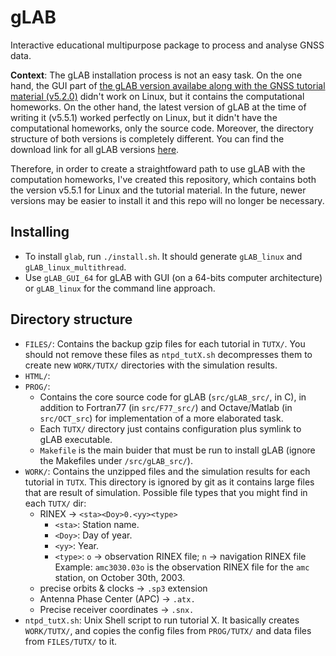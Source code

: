 # gLAB

Interactive educational multipurpose package to process and analyse GNSS data. 

**Context**: The gLAB installation process is not an easy task. On the one hand, the GUI part of [the gLAB version availabe along with the GNSS tutorial material (v5.2.0)][1] didn't work on Linux, but it contains the computational homeworks. On the other hand, the latest version of gLAB at the time of writing it (v5.5.1) worked perfectly on Linux, but it didn't have the computational homeworks, only the source code. Moreover, the directory structure of both versions is completely different. You can find the download link for all gLAB versions [here][6].
  
Therefore, in order to create a straightfoward path to use gLAB with the computation homeworks, I've created this repository, which contains both the version v5.5.1 for Linux and the tutorial material. In the future, newer versions may be easier to install it and this repo will no longer be necessary.

## Installing

- To install `glab`, run `./install.sh`. It should generate `gLAB_linux` and `gLAB_linux_multithread`.
- Use `gLAB_GUI_64` for gLAB with GUI (on a 64-bits computer architecture) or `gLAB_linux` for the command line approach.

## Directory structure

- `FILES/`: Contains the backup gzip files for each tutorial in `TUTX/`. You should not remove these files as `ntpd_tutX.sh` decompresses them to create new `WORK/TUTX/` directories with the simulation results.
- `HTML/`:
- `PROG/`:
  - Contains the core source code for gLAB (`src/gLAB_src/`, in C), in addition to Fortran77 (in `src/F77_src/`) and Octave/Matlab (in `src/OCT_src`) for implementation of a more elaborated task.
  - Each `TUTX/` directory just contains configuration plus symlink to gLAB executable.
  - `Makefile` is the main buider that must be run to install gLAB (ignore the Makefiles under `/src/gLAB_src/`).
- `WORK/`: Contains the unzipped files and the simulation results for each tutorial in `TUTX`. This directory is ignored by git as it contains large files that are result of simulation. Possible file types that you might find in each `TUTX/` dir:
  - RINEX -> `<sta><Doy>0.<yy><type>`
    - `<sta>`: Station name.
    - `<Doy>`: Day of year.
    - `<yy>`: Year.
    - `<type>`: `o` -> observation RINEX file; `n` -> navigation RINEX file
    Example: `amc3030.03o` is the observation RINEX file for the `amc` station, on October 30th, 2003.
  - precise orbits & clocks -> `.sp3` extension
  - Antenna Phase Center (APC) -> `.atx.`
  - Precise receiver coordinates -> `.snx.`
- `ntpd_tutX.sh`: Unix Shell script to run tutorial X. It basically creates `WORK/TUTX/`, and copies the config files from `PROG/TUTX/` and data files from `FILES/TUTX/` to it.

[here]: https://gage.upc.edu/en/learning-materials/software-tools/glab-tool-suite-links/glab-download
[1]: https://gage.upc.edu/486/gage/en/en/learning-materials/software-tools/glab-tool-suite-links/glab-tutorials/gnss-tutorials
[6]: https://gage.upc.edu/en/learning-materials/software-tools/glab-tool-suite-links/glab-download
